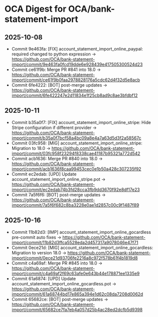 # OCA Digest for OCA/bank-statement-import

## 2025-10-08

- Commit 9e463fa: [FIX] account_statement_import_online_paypal: required changed to python expression → https://github.com/OCA/bank-statement-import/commit/9e463fa0fcd19dde6e928439e417505300524d23
- Commit ce61f9b: Merge PR #841 into 18.0 → https://github.com/OCA/bank-statement-import/commit/ce61f9b0faa2978828176a5cdc62d4f32d5e8acb
- Commit 6fe4222: [BOT] post-merge updates → https://github.com/OCA/bank-statement-import/commit/6fe422247e2d11834e1f25cb8ad9c8ae3bfdbf12

## 2025-10-11

- Commit b35a0f7: [FIX] account_statement_import_online_stripe: Hide Stripe configuration if different provider → https://github.com/OCA/bank-statement-import/commit/b35a0f7bcf58a4bc09a8e4a7a63d5d3f2a58567c
- Commit 03fc958: [MIG] account_statement_import_online_stripe: Migration to 18.0 → https://github.com/OCA/bank-statement-import/commit/03fc958f23294f8338cae41187b95321a772d542
- Commit acb1636: Merge PR #840 into 18.0 → https://github.com/OCA/bank-statement-import/commit/acb1636f8caa99453cec0e1b50a428c307235f92
- Commit ec2edab: [UPD] Update account_statement_import_online_stripe.pot → https://github.com/OCA/bank-statement-import/commit/ec2edab74b3fd28cca3fb9dd3670f92e8df17e23
- Commit 7a5f6f6: [BOT] post-merge updates → https://github.com/OCA/bank-statement-import/commit/7a5f6f682c8ba3228e0ae1d2857c00c9f1487f89

## 2025-10-16

- Commit 11b82d3: [IMP] account_statement_import_online_gocardless pre-commit auto fixes → https://github.com/OCA/bank-statement-import/commit/11b82d3ffca5528eda2d457317a9078046e47f71
- Commit 0ece21d: [MIG] account_statement_import_online_gocardless: Migration to version 18.0 → https://github.com/OCA/bank-statement-import/commit/0ece21d93706fe2216a8c972f578b61f4b1819d8
- Commit c4a69af: Merge PR #845 into 18.0 → https://github.com/OCA/bank-statement-import/commit/c4a69af2f69c63afe0e643b44e178871ee1335e9
- Commit 61a6874: [UPD] Update account_statement_import_online_gocardless.pot → https://github.com/OCA/bank-statement-import/commit/61a68744bd17e865a394e1d62c08da7208d0062d
- Commit 65682ce: [BOT] post-merge updates → https://github.com/OCA/bank-statement-import/commit/65682ce7fa7eb4a057d25b4ac28ed2dcfb5d9398

